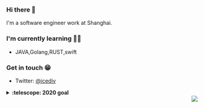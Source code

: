 ### Hi there 👋

I'm a software engineer work at Shanghai.

### I'm currently learning 🐱‍👓

- JAVA,Golang,RUST,swift

### Get in touch 😁

- Twitter: [@icediv](https://twitter.com/icediv)

<details>
  <summary><b>:telescope: 2020 goal</b></summary>
  I want to make a little change of my life.Stay alive.<br>
</details>

<img align="right" src="https://github-readme-stats.vercel.app/api?username=zhangmx&show_icons=true&icon_color=0366d6&text_color=24292e&bg_color=ffffff&hide_title=true" />


<!--
**zhangmx/zhangmx** is a ✨ _special_ ✨ repository because its `README.md` (this file) appears on your GitHub profile.

Here are some ideas to get you started:

- 🔭 I’m currently working on ...
- 🌱 I’m currently learning ...
- 👯 I’m looking to collaborate on ...
- 🤔 I’m looking for help with ...
- 💬 Ask me about ...
- 📫 How to reach me: ...
- 😄 Pronouns: ...
- ⚡ Fun fact: ...
-->
